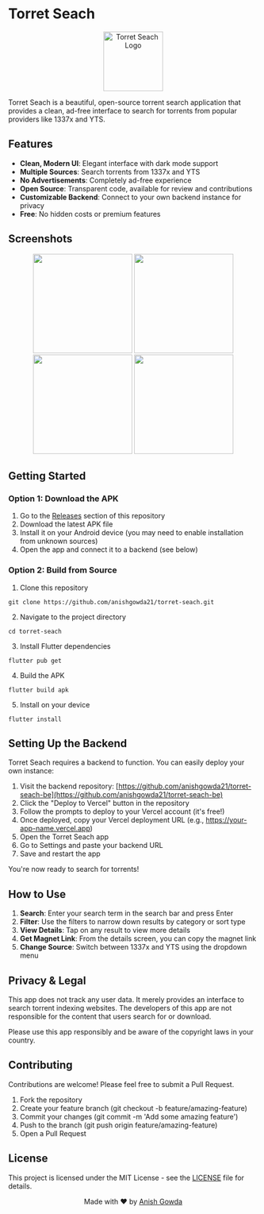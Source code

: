 # Torret Seach

<p align="center">
  <img src="assets/icons/app_icon.pngapp_icon.png" alt="Torret Seach Logo" width="120"/>
</p>

Torret Seach is a beautiful, open-source torrent search application that provides a clean, ad-free interface to search for torrents from popular providers like 1337x and YTS.

## Features

- **Clean, Modern UI**: Elegant interface with dark mode support
- **Multiple Sources**: Search torrents from 1337x and YTS
- **No Advertisements**: Completely ad-free experience
- **Open Source**: Transparent code, available for review and contributions
- **Customizable Backend**: Connect to your own backend instance for privacy
- **Free**: No hidden costs or premium features

## Screenshots

<p align="center">
  <img src="assets/screen_shots/screenshot1.png" width="200" />
  <img src="assets/screen_shots/screenshot2.png" width="200" /> 
  <img src="assets/screen_shots/screenshot3.png" width="200" />
  <img src="assets/screen_shots/screenshot4.png" width="200" />
</p>

## Getting Started

### Option 1: Download the APK

1. Go to the [Releases](https://github.com/anishgowda21/torret-seach/releases) section of this repository
2. Download the latest APK file
3. Install it on your Android device (you may need to enable installation from unknown sources)
4. Open the app and connect it to a backend (see below)

### Option 2: Build from Source

1. Clone this repository

```
git clone https://github.com/anishgowda21/torret-seach.git
```

2. Navigate to the project directory

```
cd torret-seach
```

3. Install Flutter dependencies

```
flutter pub get
```

4. Build the APK

```
flutter build apk
```

5. Install on your device

```
flutter install
```

## Setting Up the Backend

Torret Seach requires a backend to function. You can easily deploy your own instance:

1. Visit the backend repository: [https://github.com/anishgowda21/torret-seach-be](https://github.com/anishgowda21/torret-seach-be)
2. Click the "Deploy to Vercel" button in the repository
3. Follow the prompts to deploy to your Vercel account (it's free!)
4. Once deployed, copy your Vercel deployment URL (e.g., https://your-app-name.vercel.app)
5. Open the Torret Seach app
6. Go to Settings and paste your backend URL
7. Save and restart the app

You're now ready to search for torrents!

## How to Use

1. **Search**: Enter your search term in the search bar and press Enter
2. **Filter**: Use the filters to narrow down results by category or sort type
3. **View Details**: Tap on any result to view more details
4. **Get Magnet Link**: From the details screen, you can copy the magnet link
5. **Change Source**: Switch between 1337x and YTS using the dropdown menu

## Privacy & Legal

This app does not track any user data. It merely provides an interface to search torrent indexing websites. The developers of this app are not responsible for the content that users search for or download.

Please use this app responsibly and be aware of the copyright laws in your country.

## Contributing

Contributions are welcome! Please feel free to submit a Pull Request.

1. Fork the repository
2. Create your feature branch (git checkout -b feature/amazing-feature)
3. Commit your changes (git commit -m 'Add some amazing feature')
4. Push to the branch (git push origin feature/amazing-feature)
5. Open a Pull Request

## License

This project is licensed under the MIT License - see the [LICENSE](LICENSE) file for details.

<p align="center">
  Made with ❤️ by <a href="https://github.com/anishgowda21">Anish Gowda</a>
</p>
